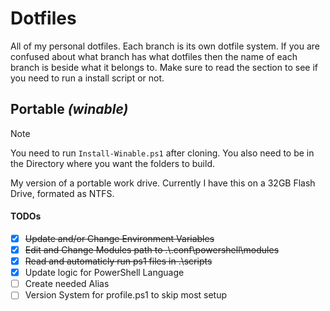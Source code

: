 # Dotfiles
All of my personal dotfiles. Each branch is its own dotfile system. If you are confused about what branch has what dotfiles then the name of each branch is beside what it belongs to. Make sure to read the section to see if you need to run a install script or not.

## Portable *(winable)*
> [!NOTE]
> You need to run `Install-Winable.ps1` after cloning. You also need to be in the Directory where you want the folders to build.

My version of a portable work drive. Currently I have this on a 32GB Flash Drive, formated as NTFS.

#### TODOs
- [X] ~~Update and/or Change Environment Variables~~
- [X] ~~Edit and Change Modules path to .\\.conf\powershell\modules~~
- [X] ~~Read and automaticly run ps1 files in .\scripts~~
- [X] Update logic for PowerShell Language
- [ ] Create needed Alias
- [ ] Version System for profile.ps1 to skip most setup